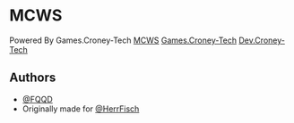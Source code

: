 # MCWS
Powered By Games.Croney-Tech
[MCWS](https://mcws-games.croney.tech)
[Games.Croney-Tech](https://games.croney.tech)
[Dev.Croney-Tech](https://dev.croney.tech)

## Authors

- [@FQQD](https://fqqd.de)
- Originally made for [@HerrFisch](https://www.github.com/HerrFisch)
